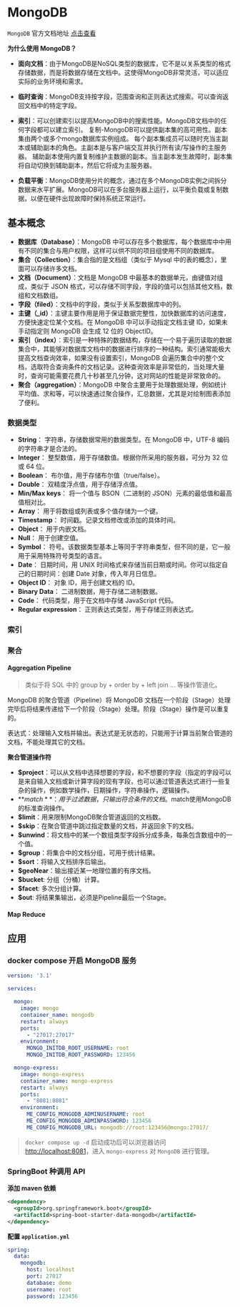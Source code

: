 # MongoDB

`MongoDB` 官方文档地址 [点击查看](https://www.mongodb.com/docs/manual/tutorial/getting-started/)

**为什么使用 MongoDB？**

- **面向文档**：由于MongoDB是NoSQL类型的数据库，它不是以关系类型的格式存储数据，而是将数据存储在文档中。这使得MongoDB非常灵活，可以适应实际的业务环境和需求。

- **临时查询**：MongoDB支持按字段，范围查询和正则表达式搜索。可以查询返回文档中的特定字段。

- **索引**：可以创建索引以提高MongoDB中的搜索性能。MongoDB文档中的任何字段都可以建立索引。
  复制-MongoDB可以提供副本集的高可用性。副本集由两个或多个mongo数据库实例组成。
  每个副本集成员可以随时充当主副本或辅助副本的角色。主副本是与客户端交互并执行所有读/写操作的主服务器。
  辅助副本使用内置复制维护主数据的副本。当主副本发生故障时，副本集将自动切换到辅助副本，然后它将成为主服务器。

- **负载平衡**：MongoDB使用分片的概念，通过在多个MongoDB实例之间拆分数据来水平扩展。MongoDB可以在多台服务器上运行，以平衡负载或复制数据，以便在硬件出现故障时保持系统正常运行。

## 基本概念

- **数据库（Database）**：MongoDB 中可以存在多个数据库，每个数据库中中用有不同的集合与用户权限，这样可以供不同的项目组使用不同的数据库。
- **集合（Collection）**：集合指的是文档组（类似于 Mysql 中的表的概念），里面可以存储许多文档。
- **文档（Document）**：文档是 MongoDB 中最基本的数据单元，由键值对组成，类似于 JSON 格式，可以存储不同字段，字段的值可以包括其他文档，数组和文档数组。
- **字段（filed）**：文档中的字段，类似于关系型数据库中的列。
- **主键（_id）**：主键主要作用是用于保证数据完整性，加快数据库的访问速度，方便快速定位某个文档。在 MongoDB 中可以手动指定文档主键 ID，如果未手动指定则 MongoDB 会生成 12 位的 ObjectID。
- **索引（index）**：索引是一种特殊的数据结构，存储在一个易于遍历读取的数据集合中，其能够对数据库文档中的数据进行排序的一种结构。索引通常能极大提高文档查询效率，如果没有设置索引，MongoDB 会遍历集合中的整个文档，选取符合查询条件的文档记录。这种查询效率是非常低的，当处理大量时，查询可能需要花费几十秒甚至几分钟，这对网站的性能是非常致命的。
- **聚合（aggregation）**：MongoDB 中聚合主要用于处理数据处理，例如统计平均值、求和等，可以快速通过聚合操作，汇总数据，尤其是对绘制图表添加了便利。

### 数据类型

- **String**： 字符串，存储数据常用的数据类型。在 MongoDB 中，UTF-8 编码的字符串才是合法的。
- **Integer**： 整型数值，用于存储数值。根据你所采用的服务器，可分为 32 位或 64 位。
- **Boolean**： 布尔值，用于存储布尔值（true/false）。
- **Double**： 双精度浮点值，用于存储浮点值。
- **Min/Max keys**： 将一个值与 BSON（二进制的 JSON）元素的最低值和最高值相对比。
- **Array**： 用于将数组或列表或多个值存储为一个键。
- **Timestamp**： 时间戳。记录文档修改或添加的具体时间。
- **Object**： 用于内嵌文档。
- **Null**： 用于创建空值。
- **Symbol**： 符号。该数据类型基本上等同于字符串类型，但不同的是，它一般用于采用特殊符号类型的语言。
- **Date**： 日期时间，用 UNIX 时间格式来存储当前日期或时间。你可以指定自己的日期时间：创建 Date 对象，传入年月日信息。
- **Object ID**： 对象 ID，用于创建文档的 ID。
- **Binary Data**： 二进制数据，用于存储二进制数据。
- **Code**： 代码类型，用于在文档中存储 JavaScript 代码。
- **Regular expression**： 正则表达式类型，用于存储正则表达式。

### 索引

[//]: # (**单一索引**)

[//]: # ()
[//]: # (![]&#40;https://www.mongodb.com/docs/v3.6/_images/index-ascending.bakedsvg.svg&#41;)

[//]: # ()
[//]: # (**复合索引**)

[//]: # ()
[//]: # (![]&#40;https://www.mongodb.com/docs/v3.6/_images/index-compound-key.bakedsvg.svg&#41;)

[//]: # ()
[//]: # (**多键索引**)

[//]: # ()
[//]: # (![]&#40;https://www.mongodb.com/docs/v3.6/_images/index-multikey.bakedsvg.svg&#41;)

### 聚合

#### Aggregation Pipeline 

> 类似于将 SQL 中的 group by + order by + left join ... 等操作管道化。

MongoDB 的聚合管道（Pipeline）将 MongoDB 文档在一个阶段（Stage）处理完毕后将结果传递给下一个阶段（Stage）处理。阶段（Stage）操作是可以重复的。

表达式：处理输入文档并输出。表达式是无状态的，只能用于计算当前聚合管道的文档，不能处理其它的文档。

[//]: # (![]&#40;https://www.mongodb.com/docs/v3.6/_images/aggregation-pipeline.bakedsvg.svg&#41;)

**聚合管道操作符**

- **$project**：可以从文档中选择想要的字段，和不想要的字段（指定的字段可以是来自输入文档或新计算字段的现有字段，也可以通过管道表达式进行一些复杂的操作，例如数学操作，日期操作，字符串操作，逻辑操作。
- **$match**：用于过滤数据，只输出符合条件的文档。$match使用MongoDB的标准查询操作。
- **$limit**：用来限制MongoDB聚合管道返回的文档数。
- **$skip**：在聚合管道中跳过指定数量的文档，并返回余下的文档。
- **$unwind**：将文档中的某一个数组类型字段拆分成多条，每条包含数组中的一个值。
- **$group**：将集合中的文档分组，可用于统计结果。
- **$sort**：将输入文档排序后输出。
- **$geoNear**：输出接近某一地理位置的有序文档。
- **$bucket**: 分组（分桶）计算。
- **$facet**: 多次分组计算。
- **$out**: 将结果集输出，必须是Pipeline最后一个Stage。

#### Map Reduce

[//]: # (![]&#40;https://www.mongodb.com/docs/v3.6/_images/map-reduce.bakedsvg.svg&#41;)

## 应用

### docker compose 开启 MongoDB 服务

```yaml
version: '3.1'

services:

  mongo:
    image: mongo
    container_name: mongodb
    restart: always
    ports:
      - "27017:27017"
    environment:
      MONGO_INITDB_ROOT_USERNAME: root
      MONGO_INITDB_ROOT_PASSWORD: 123456

  mongo-express:
    image: mongo-express
    container_name: mongo-express
    restart: always
    ports:
      - "8081:8081"
    environment:
      ME_CONFIG_MONGODB_ADMINUSERNAME: root
      ME_CONFIG_MONGODB_ADMINPASSWORD: 123456
      ME_CONFIG_MONGODB_URL: mongodb://root:123456@mongo:27017/
```

> `docker compose up -d` 启动成功后可以浏览器访问 <http://localhost:8081>，进入 `mongo-express` 对 `MongoDB` 进行管理。

### SpringBoot 种调用 API

**添加 maven 依赖**

```xml
<dependency>
  <groupId>org.springframework.boot</groupId>
  <artifactId>spring-boot-starter-data-mongodb</artifactId>
</dependency>
```

**配置 `application.yml`**

```yaml
spring:
  data:
    mongodb:
      host: localhost
      port: 27017
      database: demo
      username: root
      password: 123456
```
